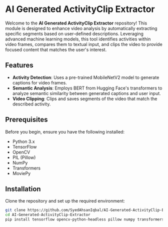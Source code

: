 # AI Generated ActivityClip Extractor

Welcome to the **AI Generated ActivityClip Extractor** repository! This module is designed to enhance video analysis by automatically extracting specific segments based on user-defined descriptions. Leveraging advanced machine learning models, this tool identifies activities within video frames, compares them to textual input, and clips the video to provide focused content that matches the user's interest.

## Features

- **Activity Detection**: Uses a pre-trained MobileNetV2 model to generate captions for video frames.
- **Semantic Analysis**: Employs BERT from Hugging Face's transformers to analyze semantic similarity between generated captions and user input.
- **Video Clipping**: Clips and saves segments of the video that match the described activity.

## Prerequisites

Before you begin, ensure you have the following installed:
- Python 3.x
- TensorFlow
- OpenCV
- PIL (Pillow)
- NumPy
- Transformers
- MoviePy

## Installation

Clone the repository and set up the required environment:

```bash
git clone https://github.com/SyedAhsanIqbal/AI-Generated-ActivityClip-Extractor.git
cd AI-Generated-ActivityClip-Extractor
pip install tensorflow opencv-python-headless pillow numpy transformers moviepy

